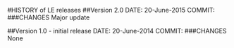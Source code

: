 #HISTORY of LE releases
##Version 2.0
DATE: 20-June-2015
COMMIT:
###CHANGES
Major update

##Version 1.0 - initial release
DATE: 20-June-2014
COMMIT:
###CHANGES
None
